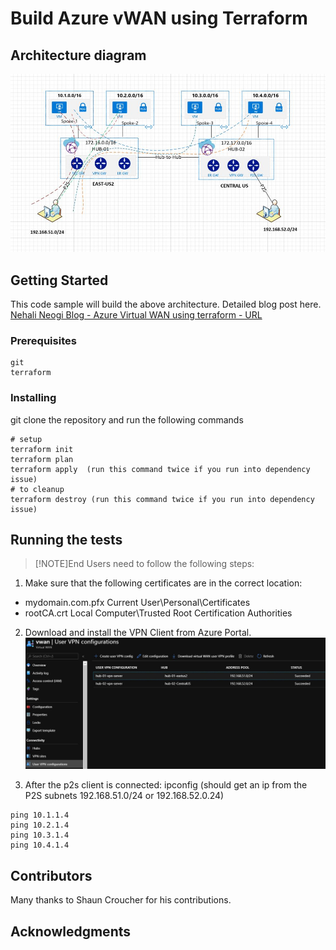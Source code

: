 
# Build Azure vWAN using Terraform



## Architecture diagram

![alt text for image](images/vwan-hld.JPG)

## Getting Started




This code sample will build the above architecture. Detailed blog post here.
[Nehali Neogi Blog - Azure Virtual WAN using terraform - URL](https://nehalineogi.blogspot.com/2020/06/Azure-Virtual-WAN-using-Terraform.html)

### Prerequisites

```
git
terraform
```

### Installing

git clone the repository and run the following commands

```
# setup
terraform init
terraform plan
terraform apply  (run this command twice if you run into dependency issue)
# to cleanup
terraform destroy (run this command twice if you run into dependency issue)
```

## Running the tests


> [!NOTE]End Users need to follow the following steps:




1. Make sure that the following certificates are in the correct location:

- mydomain.com.pfx	Current User\Personal\Certificates
- rootCA.crt	Local Computer\Trusted Root Certification Authorities


2.  Download and install the VPN Client from Azure Portal.
 ![alt text for image](images/vpn-client-download.JPG)

3. After the p2s client is connected:
ipconfig (should get an ip from the P2S subnets 192.168.51.0/24 or 192.168.52.0.24)


```
ping 10.1.1.4
ping 10.2.1.4
ping 10.3.1.4
ping 10.4.1.4
```


## Contributors

Many thanks to Shaun Croucher for his contributions.


## Acknowledgments